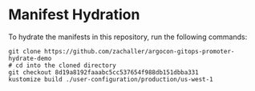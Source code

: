 # Manifest Hydration

To hydrate the manifests in this repository, run the following commands:

```shell
git clone https://github.com/zachaller/argocon-gitops-promoter-hydrate-demo
# cd into the cloned directory
git checkout 8d19a8192faaabc5cc537654f988db151dbba331
kustomize build ./user-configuration/production/us-west-1
```
